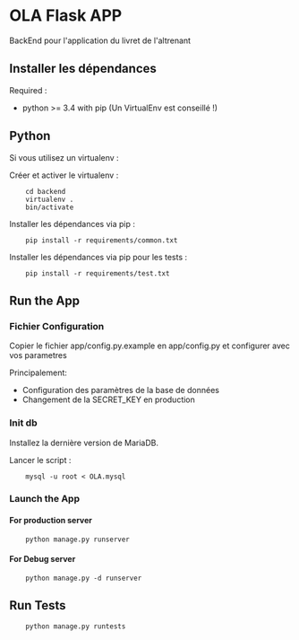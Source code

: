 # OLA Flask APP

BackEnd pour l'application du livret de l'altrenant

## Installer les dépendances

Required :

* python >= 3.4 with pip (Un VirtualEnv est conseillé !)

## Python

Si vous utilisez un virtualenv :

Créer et activer le virtualenv :

```
    cd backend
    virtualenv .
    bin/activate
```

Installer les dépendances via pip :
```
    pip install -r requirements/common.txt
```

Installer les dépendances via pip pour les tests :
```
    pip install -r requirements/test.txt
```


## Run the App

### Fichier Configuration

Copier le fichier app/config.py.example en app/config.py et configurer avec vos parametres

Principalement:
* Configuration des paramètres de la base de données
* Changement de la SECRET_KEY en production


### Init db
Installez la dernière version de MariaDB.

Lancer le script :
```
    mysql -u root < OLA.mysql
```


### Launch the App

#### For production server

```
    python manage.py runserver
```

#### For Debug server

```
    python manage.py -d runserver
```

## Run Tests

```
    python manage.py runtests
```

